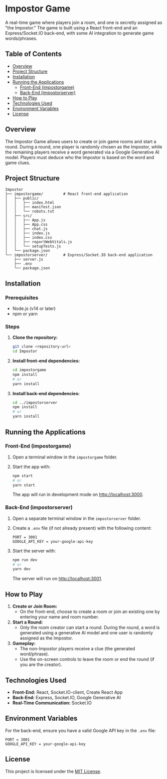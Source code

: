 # Impostor Game

A real-time game where players join a room, and one is secretly assigned as "the Impostor." The game is built using a React front-end and an Express/Socket.IO back-end, with some AI integration to generate game words/phrases.

## Table of Contents

- [Overview](#overview)
- [Project Structure](#project-structure)
- [Installation](#installation)
- [Running the Applications](#running-the-applications)
  - [Front-End (impostorgame)](#front-end-impostorgame)
  - [Back-End (impostorserver)](#back-end-impostorserver)
- [How to Play](#how-to-play)
- [Technologies Used](#technologies-used)
- [Environment Variables](#environment-variables)
- [License](#license)

## Overview

The Impostor Game allows users to create or join game rooms and start a round. During a round, one player is randomly chosen as the Impostor, while the remaining players receive a word generated via a Google Generative AI model. Players must deduce who the Impostor is based on the word and game clues.

## Project Structure

```
Impostor
├── impostorgame/         # React front-end application
│   ├── public/
│   │   ├── index.html
│   │   ├── manifest.json
│   │   └── robots.txt
│   ├── src/
│   │   ├── App.js
│   │   ├── App.css
│   │   ├── chat.js
│   │   ├── index.js
│   │   ├── index.css
│   │   ├── reportWebVitals.js
│   │   └── setupTests.js
│   └── package.json
└── impostorserver/       # Express/Socket.IO back-end application
    ├── server.js
    ├── .env
    └── package.json
```

## Installation

### Prerequisites

- Node.js (v14 or later)
- npm or yarn

### Steps

1. **Clone the repository:**

   ```bash
   git clone <repository-url>
   cd Impostor
   ```

2. **Install front-end dependencies:**

   ```bash
   cd impostorgame
   npm install
   # or
   yarn install
   ```

3. **Install back-end dependencies:**

   ```bash
   cd ../impostorserver
   npm install
   # or
   yarn install
   ```

## Running the Applications

### Front-End (impostorgame)

1. Open a terminal window in the `impostorgame` folder.
2. Start the app with:

   ```bash
   npm start
   # or
   yarn start
   ```

   The app will run in development mode on [http://localhost:3000](http://localhost:3000).

### Back-End (impostorserver)

1. Open a separate terminal window in the `impostorserver` folder.
2. Create a `.env` file (if not already present) with the following content:

   ```env
   PORT = 3001
   GOOGLE_API_KEY = your-google-api-key
   ```

3. Start the server with:

   ```bash
   npm run dev
   # or
   yarn dev
   ```

   The server will run on [http://localhost:3001](http://localhost:3001).

## How to Play

1. **Create or Join Room:**
   - On the front-end, choose to create a room or join an existing one by entering your name and room number.
2. **Start a Round:**
   - Only the room creator can start a round. During the round, a word is generated using a generative AI model and one user is randomly assigned as the Impostor.
3. **Gameplay:**
   - The non-Impostor players receive a clue (the generated word/phrase).
   - Use the on-screen controls to leave the room or end the round (if you are the creator).

## Technologies Used

- **Front-End:** React, Socket.IO-client, Create React App
- **Back-End:** Express, Socket.IO, Google Generative AI
- **Real-Time Communication:** Socket.IO

## Environment Variables

For the back-end, ensure you have a valid Google API key in the `.env` file:

```env
PORT = 3001
GOOGLE_API_KEY = your-google-api-key
```

## License

This project is licensed under the [MIT License](LICENSE).
